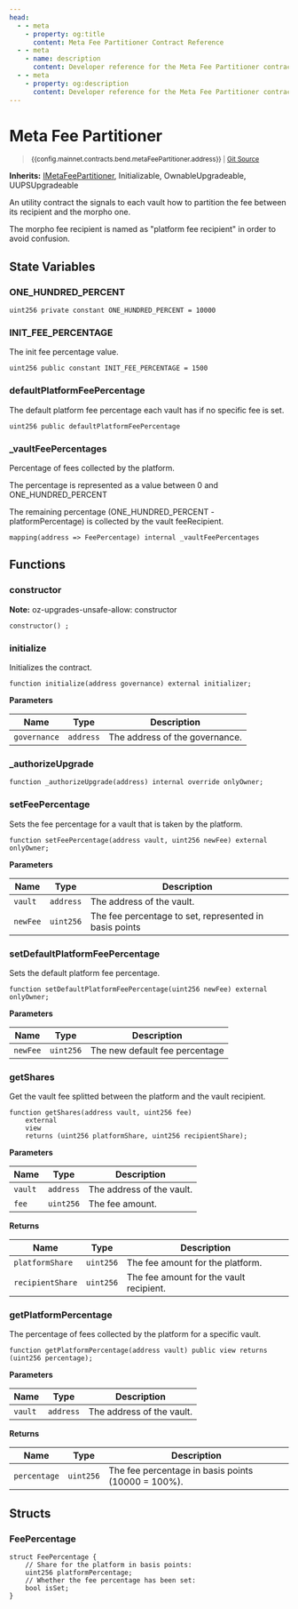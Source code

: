 ```yaml
---
head:
  - - meta
    - property: og:title
      content: Meta Fee Partitioner Contract Reference
  - - meta
    - name: description
      content: Developer reference for the Meta Fee Partitioner contract in Bend
  - - meta
    - property: og:description
      content: Developer reference for the Meta Fee Partitioner contract in Bend
---
```


<script setup>
  import config from '@berachain/config/constants.json';
</script>

# Meta Fee Partitioner

> <small><a target="_blank" :href="config.mainnet.dapps.berascan.url + 'address/' + config.mainnet.contracts.bend.metaFeePartitioner.address + '?utm_source=' + config.websites.docsBend.utmSource">{{config.mainnet.contracts.bend.metaFeePartitioner.address}}</a> | [Git Source](https://github.com/berachain/contracts-metamorpho-v1.1/blob/main/src/MetaFeePartitioner.sol)</small>

**Inherits:** [IMetaFeePartitioner](https://github.com/berachain/contracts-metamorpho-v1.1/blob/main/src/interfaces/IMetaFeePartitioner.sol), Initializable, OwnableUpgradeable, UUPSUpgradeable

An utility contract the signals to each vault how to partition the fee between its recipient and the morpho
one.

The morpho fee recipient is named as "platform fee recipient" in order to avoid confusion.

## State Variables

### ONE_HUNDRED_PERCENT

```solidity
uint256 private constant ONE_HUNDRED_PERCENT = 10000
```

### INIT_FEE_PERCENTAGE

The init fee percentage value.

```solidity
uint256 public constant INIT_FEE_PERCENTAGE = 1500
```

### defaultPlatformFeePercentage

The default platform fee percentage each vault has if no specific fee is set.

```solidity
uint256 public defaultPlatformFeePercentage
```

### \_vaultFeePercentages

Percentage of fees collected by the platform.

The percentage is represented as a value between 0 and ONE_HUNDRED_PERCENT

The remaining percentage (ONE_HUNDRED_PERCENT - platformPercentage) is collected by the vault
feeRecipient.

```solidity
mapping(address => FeePercentage) internal _vaultFeePercentages
```

## Functions

### constructor

**Note:**
oz-upgrades-unsafe-allow: constructor

```solidity
constructor() ;
```

### initialize

Initializes the contract.

```solidity
function initialize(address governance) external initializer;
```

**Parameters**

| Name         | Type      | Description                    |
| ------------ | --------- | ------------------------------ |
| `governance` | `address` | The address of the governance. |

### \_authorizeUpgrade

```solidity
function _authorizeUpgrade(address) internal override onlyOwner;
```

### setFeePercentage

Sets the fee percentage for a vault that is taken by the platform.

```solidity
function setFeePercentage(address vault, uint256 newFee) external onlyOwner;
```

**Parameters**

| Name     | Type      | Description                                            |
| -------- | --------- | ------------------------------------------------------ |
| `vault`  | `address` | The address of the vault.                              |
| `newFee` | `uint256` | The fee percentage to set, represented in basis points |

### setDefaultPlatformFeePercentage

Sets the default platform fee percentage.

```solidity
function setDefaultPlatformFeePercentage(uint256 newFee) external onlyOwner;
```

**Parameters**

| Name     | Type      | Description                    |
| -------- | --------- | ------------------------------ |
| `newFee` | `uint256` | The new default fee percentage |

### getShares

Get the vault fee splitted between the platform and the vault recipient.

```solidity
function getShares(address vault, uint256 fee)
    external
    view
    returns (uint256 platformShare, uint256 recipientShare);
```

**Parameters**

| Name    | Type      | Description               |
| ------- | --------- | ------------------------- |
| `vault` | `address` | The address of the vault. |
| `fee`   | `uint256` | The fee amount.           |

**Returns**

| Name             | Type      | Description                             |
| ---------------- | --------- | --------------------------------------- |
| `platformShare`  | `uint256` | The fee amount for the platform.        |
| `recipientShare` | `uint256` | The fee amount for the vault recipient. |

### getPlatformPercentage

The percentage of fees collected by the platform for a specific vault.

```solidity
function getPlatformPercentage(address vault) public view returns (uint256 percentage);
```

**Parameters**

| Name    | Type      | Description               |
| ------- | --------- | ------------------------- |
| `vault` | `address` | The address of the vault. |

**Returns**

| Name         | Type      | Description                                        |
| ------------ | --------- | -------------------------------------------------- |
| `percentage` | `uint256` | The fee percentage in basis points (10000 = 100%). |

## Structs

### FeePercentage

```solidity
struct FeePercentage {
    // Share for the platform in basis points:
    uint256 platformPercentage;
    // Whether the fee percentage has been set:
    bool isSet;
}
```
